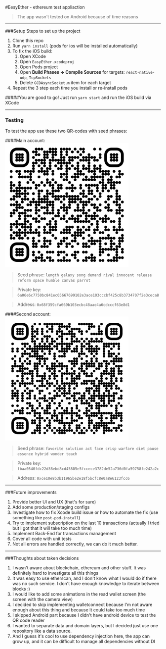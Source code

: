 #EesyEther - ethereum test appliaction
>The app wasn't tested on Android because of time reasons
---

###Setup
Steps to set up the project

1. Clone this repo
2. Run `yarn install` (pods for ios will be installed automatically)
3. To fix the iOS build:
   1. Open XCode
   2. Open `EasyEther.xcodeproj`
   3. Open Pods project
   4. Open **Build Phases -> Compile Sources** for targets: `react-native-udp`, `TcpSockets`
   5. Delete `GCDAsyncSocket.m` item for each target
4. Repeat the 3 step each time you install or re-install pods

#####You are good to go! Just run `yarn start` and run the iOS build via XCode

---

### Testing
To test the app use these two QR-codes with seed phrases:

####Main account:
![](./docs/main-account.png)
>Seed phrase: `length galaxy song demand rival innocent release reform space humble canvas parrot`

>Private key: `6a06e6c7750bc841ec05667699102e3ace103cccbf425c8b3734707f2e3ceca8`

>Address: `0x68f359cfa669b103ecbc48aae4a6cdcccf63e8d1`


####Second account:
![](./docs/second-account.png)
>Seed phrase: `favorite solution act face crisp warfare diet pause essence hybrid wonder teach`

>Private key: `fbaa0540fdc22d38ebd8cd45805e5fccece3782de52a736d0fa59758fe242a2c`

>Address: `0xce10e8b3b11965be2e18f5bcfc8e0a8e6123fcc6`

---

###Future improvements

1. Provide better UI and UX (that's for sure)
2. Add some production/staging configs
3. Investigate how to fix Xcode build issue or how to automate the fix (use something like `post-pod-install`)
4. Try to implement subscription on the last 10 transactions (actually I tried but I got that it will take too much time)
5. Implement Back-End for transactions management
6. Cover all code with unit tests
7. Not all errors are handled correctly, we can do it much better.

---

###Thoughts about taken decisions
1. I wasn't aware about blockchain, ethereum and other stuff. It was definitely hard to investigate all this things
2. It was easy to use etherscan, and I don't know what I would do if there was no such service. I don't have enough knowledge to iterate between blocks :)
3. I would like to add some animations in the read wallet screen (the screen with the camera view)
4. I decided to skip implementing walletconnect because I'm not aware enough about this thing and because It could take too much time
5. I skipped Android part because I didn't have android device to test the QR code reader
6. I wanted to separate data and domain layers, but I decided just use one repository like a data source.
7. And I guess it's cool to use dependency injection here, the app can grow up, and it can be difficult to manage all dependencies without DI

